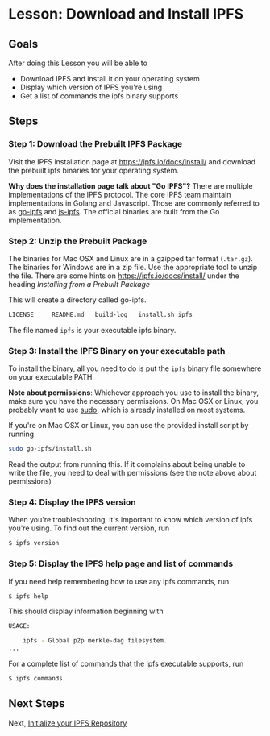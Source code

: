 # Lesson: Download and Install IPFS

## Goals

After doing this Lesson you will be able to
* Download IPFS and install it on your operating system
* Display which version of IPFS you're using
* Get a list of commands the ipfs binary supports


## Steps

### Step 1: Download the Prebuilt IPFS Package
Visit the IPFS installation page at https://ipfs.io/docs/install/ and download the prebuilt ipfs binaries for your operating system.

**Why does the installation page talk about "Go IPFS"?** There are multiple implementations of the IPFS protocol. The core IPFS team maintain implementations in Golang and Javascript. Those are commonly referred to as [go-ipfs](https://github.com/ipfs/go-ipfs) and [js-ipfs](https://github.com/ipfs/js-ipfs). The official binaries are built from the Go implementation.

### Step 2: Unzip the Prebuilt Package

The binaries for Mac OSX and Linux are in a gzipped tar format (`.tar.gz`). The binaries for Windows are in a zip file.  Use the appropriate tool to unzip the file. There are some hints on https://ipfs.io/docs/install/ under the heading _Installing from a Prebuilt Package_

This will create a directory called go-ipfs.
```bash
LICENSE		README.md	build-log	install.sh ipfs
```

The file named `ipfs` is your executable ipfs binary.

### Step 3: Install the IPFS Binary on your executable path

To install the binary, all you need to do is put the `ipfs` binary file somewhere on your executable PATH.

**Note about permissions**: Whichever approach you use to install the binary, make sure you have the necessary permissions. On Mac OSX or Linux, you probably want to use [sudo](https://www.sudo.ws/), which is already installed on most systems.

If you're on Mac OSX or Linux, you can use the provided install script by running

```bash
sudo go-ipfs/install.sh
```

Read the output from running this. If it complains about being unable to write the file, you need to deal with permissions (see the note above about permissions)

### Step 4: Display the IPFS version

When you're troubleshooting, it's important to know which version of ipfs you're using. To find out the current version, run

```sh
$ ipfs version
```

### Step 5: Display the IPFS help page and list of commands

If you need help remembering how to use any ipfs commands, run

```sh
$ ipfs help
```

This should display information beginning with

```sh
USAGE:

    ipfs - Global p2p merkle-dag filesystem.
...
```

For a complete list of commands that the ipfs executable supports, run
```sh
$ ipfs commands
```

## Next Steps

Next, [Initialize your IPFS Repository](initialize-repository.md)
